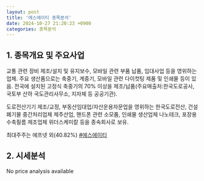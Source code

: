 ```yaml
---
layout: post
title: '에스에이티 종목분석'
date: 2024-10-27 21:20:23 +0900
categories: 종목분석
---
```


## 1. 종목개요 및 주요사업

교통 관련 장비 제조/설치 및 유지보수, 모바일 관련 부품 납품, 임대사업 등을 영위하는 업체. 주요 생산품으로는 축중기, 계중기, 모바일 관련 다이컷팅 제품 및 인쇄물 등이 있음. 전국에 설치된 고정식 축중기의 70% 이상을 제조/납품(주요매출처:한국도로공사, 국토부 산하 국도관리사무소, 지자체 등 공공기관).

도로전산기기 제조/교정, 부동산임대업/자산운용자문업을 영위하는 한국도로전산, 건설폐기물 중간처리업체 제주산업, 핸드폰 관련 소모품, 인쇄물 생산업체 나노테크, 포장용 수축필름 제조업체 위더스케미칼 등을 종속회사로 보유.

최대주주는 에프넷 외(40.82%)
[#에스에이티](#)

## 2. 시세분석

No price analysis available
